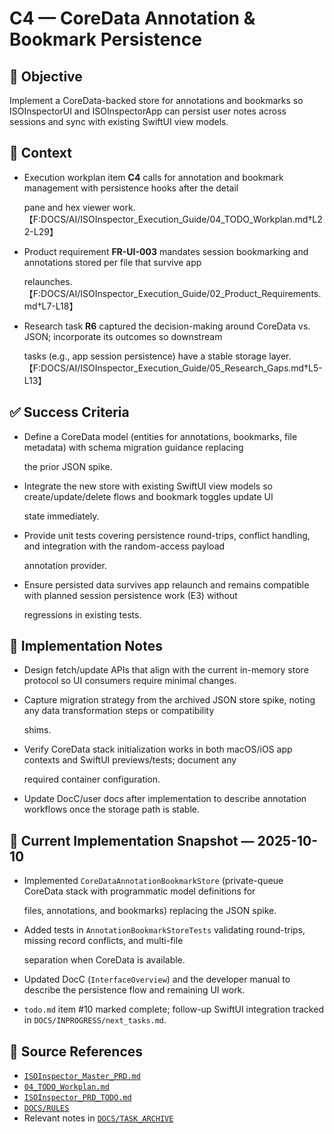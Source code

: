 # C4 — CoreData Annotation & Bookmark Persistence

## 🎯 Objective

Implement a CoreData-backed store for annotations and bookmarks so ISOInspectorUI and ISOInspectorApp can persist user
notes across sessions and sync with existing SwiftUI view models.

## 🧩 Context

- Execution workplan item **C4** calls for annotation and bookmark management with persistence hooks after the detail

  pane and hex viewer work. 【F:DOCS/AI/ISOInspector_Execution_Guide/04_TODO_Workplan.md†L22-L29】

- Product requirement **FR-UI-003** mandates session bookmarking and annotations stored per file that survive app

  relaunches. 【F:DOCS/AI/ISOInspector_Execution_Guide/02_Product_Requirements.md†L7-L18】

- Research task **R6** captured the decision-making around CoreData vs. JSON; incorporate its outcomes so downstream

  tasks (e.g., app session persistence) have a stable storage layer.
  【F:DOCS/AI/ISOInspector_Execution_Guide/05_Research_Gaps.md†L5-L13】

## ✅ Success Criteria

- Define a CoreData model (entities for annotations, bookmarks, file metadata) with schema migration guidance replacing

  the prior JSON spike.

- Integrate the new store with existing SwiftUI view models so create/update/delete flows and bookmark toggles update UI

  state immediately.

- Provide unit tests covering persistence round-trips, conflict handling, and integration with the random-access payload

  annotation provider.

- Ensure persisted data survives app relaunch and remains compatible with planned session persistence work (E3) without

  regressions in existing tests.

## 🔧 Implementation Notes

- Design fetch/update APIs that align with the current in-memory store protocol so UI consumers require minimal changes.
- Capture migration strategy from the archived JSON store spike, noting any data transformation steps or compatibility

  shims.

- Verify CoreData stack initialization works in both macOS/iOS app contexts and SwiftUI previews/tests; document any

  required container configuration.

- Update DocC/user docs after implementation to describe annotation workflows once the storage path is stable.

## 📌 Current Implementation Snapshot — 2025-10-10

- Implemented `CoreDataAnnotationBookmarkStore` (private-queue CoreData stack with programmatic model definitions for

  files, annotations, and bookmarks) replacing the JSON spike.

- Added tests in `AnnotationBookmarkStoreTests` validating round-trips, missing record conflicts, and multi-file

  separation when CoreData is available.

- Updated DocC (`InterfaceOverview`) and the developer manual to describe the persistence flow and remaining UI work.
- `todo.md` item #10 marked complete; follow-up SwiftUI integration tracked in `DOCS/INPROGRESS/next_tasks.md`.

## 🧠 Source References

- [`ISOInspector_Master_PRD.md`](../AI/ISOViewer/ISOInspector_PRD_Full/ISOInspector_Master_PRD.md)
- [`04_TODO_Workplan.md`](../AI/ISOInspector_Execution_Guide/04_TODO_Workplan.md)
- [`ISOInspector_PRD_TODO.md`](../AI/ISOViewer/ISOInspector_PRD_TODO.md)
- [`DOCS/RULES`](../RULES)
- Relevant notes in [`DOCS/TASK_ARCHIVE`](../TASK_ARCHIVE)
